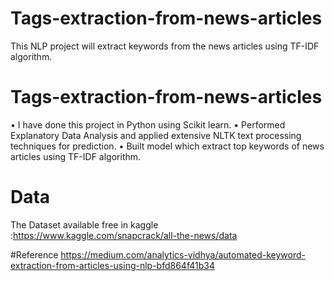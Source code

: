 # Tags-extraction-from-news-articles
This NLP project will extract keywords from the news articles using TF-IDF algorithm.

# Tags-extraction-from-news-articles
• I have done this project in Python using Scikit learn.
• Performed Explanatory Data Analysis and applied extensive NLTK text processing techniques for prediction.
• Built model which extract top keywords of news articles using TF-IDF algorithm.

# Data
The Dataset available free in kaggle :https://www.kaggle.com/snapcrack/all-the-news/data

#Reference
https://medium.com/analytics-vidhya/automated-keyword-extraction-from-articles-using-nlp-bfd864f41b34
